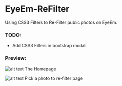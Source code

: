 EyeEm-ReFilter
==============

Using CSS3 Filters to Re-Filter public photos on EyeEm.

### TODO:
+ Add CSS3 Filters in bootstrap modal.

### Preview:
![alt text](https://github.com/DonaldDerek/EyeEm-ReFilter/tree/master/public/images/preview/1.jpg "Homepage")
The Homepage

![alt text](https://github.com/DonaldDerek/EyeEm-ReFilter/tree/master/public/images/preview/2.jpg "Homepage")
Pick a photo to re-filter page

